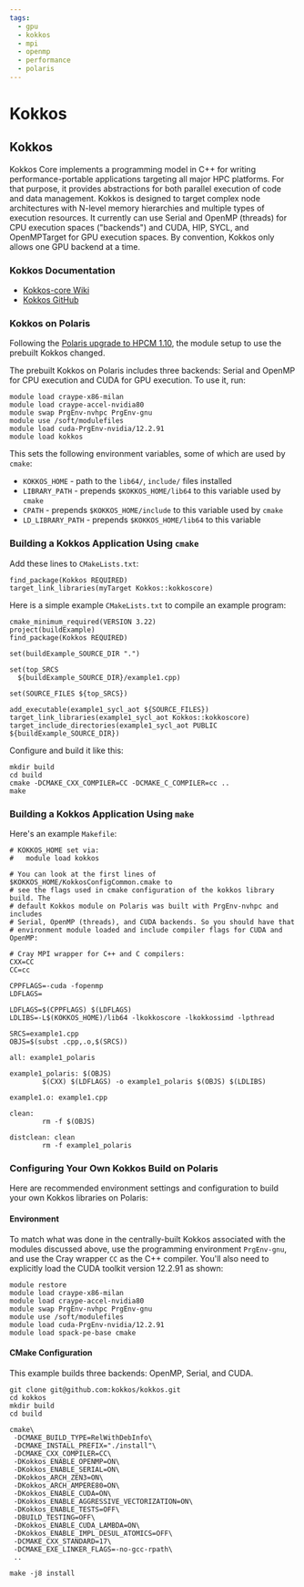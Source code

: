 ```yaml
---
tags:
  - gpu
  - kokkos
  - mpi
  - openmp
  - performance
  - polaris
---
```


# Kokkos

## Kokkos

Kokkos Core implements a programming model in C++ for writing performance-portable applications targeting all major HPC platforms. For that purpose, it provides abstractions for both parallel execution of code and data management. Kokkos is designed to target complex node architectures with N-level memory hierarchies and multiple types of execution resources. It currently can use Serial and OpenMP (threads) for CPU execution spaces ("backends") and CUDA, HIP, SYCL, and OpenMPTarget for GPU execution spaces. By convention, Kokkos only allows one GPU backend at a time.

### Kokkos Documentation

* [Kokkos-core Wiki](https://kokkos.github.io/kokkos-core-wiki/)
* [Kokkos GitHub](https://github.com/kokkos/kokkos)

### Kokkos on Polaris

Following the [Polaris upgrade to HPCM 1.10](https://www.alcf.anl.gov/support-center/facility-updates/polaris-upgraded-hpcm-110-0), the module setup to use the prebuilt Kokkos changed.

The prebuilt Kokkos on Polaris includes three backends: Serial and OpenMP for CPU execution and CUDA for GPU execution. To use it, run:

```
module load craype-x86-milan
module load craype-accel-nvidia80
module swap PrgEnv-nvhpc PrgEnv-gnu
module use /soft/modulefiles
module load cuda-PrgEnv-nvidia/12.2.91
module load kokkos
```

This sets the following environment variables, some of which are used by `cmake`:

* `KOKKOS_HOME` - path to the `lib64/`, `include/` files installed
* `LIBRARY_PATH` - prepends `$KOKKOS_HOME/lib64` to this variable used by `cmake`
* `CPATH` - prepends `$KOKKOS_HOME/include` to this variable used by `cmake`
* `LD_LIBRARY_PATH` - prepends `$KOKKOS_HOME/lib64` to this variable

### Building a Kokkos Application Using `cmake`

Add these lines to `CMakeLists.txt`:

```
find_package(Kokkos REQUIRED)
target_link_libraries(myTarget Kokkos::kokkoscore)
```

Here is a simple example `CMakeLists.txt` to compile an example program:

```
cmake_minimum_required(VERSION 3.22)
project(buildExample)
find_package(Kokkos REQUIRED)

set(buildExample_SOURCE_DIR ".")

set(top_SRCS
  ${buildExample_SOURCE_DIR}/example1.cpp)

set(SOURCE_FILES ${top_SRCS})

add_executable(example1_sycl_aot ${SOURCE_FILES})
target_link_libraries(example1_sycl_aot Kokkos::kokkoscore)
target_include_directories(example1_sycl_aot PUBLIC ${buildExample_SOURCE_DIR})
```

Configure and build it like this:

```
mkdir build
cd build
cmake -DCMAKE_CXX_COMPILER=CC -DCMAKE_C_COMPILER=cc ..
make
```

### Building a Kokkos Application Using `make`

Here's an example `Makefile`:

```
# KOKKOS_HOME set via:
#   module load kokkos

# You can look at the first lines of $KOKKOS_HOME/KokkosConfigCommon.cmake to
# see the flags used in cmake configuration of the kokkos library build. The
# default Kokkos module on Polaris was built with PrgEnv-nvhpc and includes
# Serial, OpenMP (threads), and CUDA backends. So you should have that
# environment module loaded and include compiler flags for CUDA and OpenMP:

# Cray MPI wrapper for C++ and C compilers:
CXX=CC
CC=cc

CPPFLAGS=-cuda -fopenmp
LDFLAGS=

LDFLAGS=$(CPPFLAGS) $(LDFLAGS)
LDLIBS=-L$(KOKKOS_HOME)/lib64 -lkokkoscore -lkokkossimd -lpthread

SRCS=example1.cpp
OBJS=$(subst .cpp,.o,$(SRCS))

all: example1_polaris

example1_polaris: $(OBJS)
        $(CXX) $(LDFLAGS) -o example1_polaris $(OBJS) $(LDLIBS)

example1.o: example1.cpp

clean:
        rm -f $(OBJS)

distclean: clean
        rm -f example1_polaris
```

### Configuring Your Own Kokkos Build on Polaris

Here are recommended environment settings and configuration to build your own Kokkos libraries on Polaris:

#### Environment

To match what was done in the centrally-built Kokkos associated with the modules discussed above, use the programming environment `PrgEnv-gnu`, and use the Cray wrapper `CC` as the C++ compiler. You'll also need to explicitly load the CUDA toolkit version 12.2.91 as shown:

```
module restore
module load craype-x86-milan
module load craype-accel-nvidia80
module swap PrgEnv-nvhpc PrgEnv-gnu
module use /soft/modulefiles
module load cuda-PrgEnv-nvidia/12.2.91
module load spack-pe-base cmake
```

#### CMake Configuration

This example builds three backends: OpenMP, Serial, and CUDA.

```
git clone git@github.com:kokkos/kokkos.git
cd kokkos
mkdir build
cd build

cmake\
 -DCMAKE_BUILD_TYPE=RelWithDebInfo\
 -DCMAKE_INSTALL_PREFIX="./install"\
 -DCMAKE_CXX_COMPILER=CC\
 -DKokkos_ENABLE_OPENMP=ON\
 -DKokkos_ENABLE_SERIAL=ON\
 -DKokkos_ARCH_ZEN3=ON\
 -DKokkos_ARCH_AMPERE80=ON\
 -DKokkos_ENABLE_CUDA=ON\
 -DKokkos_ENABLE_AGGRESSIVE_VECTORIZATION=ON\
 -DKokkos_ENABLE_TESTS=OFF\
 -DBUILD_TESTING=OFF\
 -DKokkos_ENABLE_CUDA_LAMBDA=ON\
 -DKokkos_ENABLE_IMPL_DESUL_ATOMICS=OFF\
 -DCMAKE_CXX_STANDARD=17\
 -DCMAKE_EXE_LINKER_FLAGS=-no-gcc-rpath\
 ..

make -j8 install
```